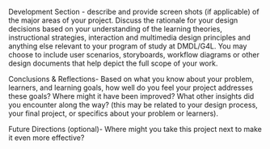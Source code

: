 Development Section - describe and provide screen shots (if applicable) of the major areas of your project. Discuss the rationale for your design decisions based on your understanding of the learning theories, instructional  strategies, interaction and multimedia design principles and anything else relevant to your program of study at DMDL/G4L.  You may choose to include user scenarios, storyboards, workflow diagrams or other design documents that help depict the full scope of your work.

Conclusions & Reflections- Based on what you know about your problem, learners, and learning goals, how well do you feel your project addresses these goals? Where might it have been improved? What other insights did you encounter along the way? (this may be related to your design process, your final project, or specifics about your problem or learners).

Future Directions (optional)- Where might you take this project next to make it even more effective?